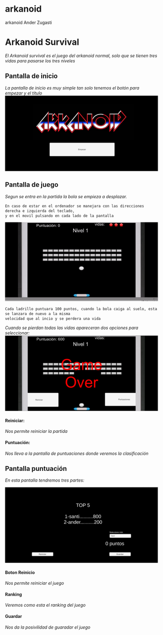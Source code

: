 # arkanoid
arkanoid Ander Zugasti
# Arkanoid Survival

_El Arkanoid survival es el juego del arkanoid normal, solo que se tienen tres vidas para pasarse los tres niveles_

## Pantalla de inicio 

_La pantalla de inicio es muy simple tan solo tenemos el botón para empezar y el titulo_
<img src="imagenes/imagen arkanoid inicio.png" />




## Pantalla de juego 

_Segun se entra en la partida la bola se empieza a desplazar._

```
En caso de estar en el ordenador se manejara con las direcciones derecha e izquierda del teclado,
y en el movil pulsando en cada lado de la pantalla
```
![](imagenes/juego.gif)
```
Cada ladrillo puntuara 100 puntos, cuando la bola caiga al suelo, esta se lanzara de nuevo a la misma 
velocidad que al incio y se perdera una vida
```

_Cuando se pierdan todas las vidas apareceran dos opciones para seleccionar:_
<img src="imagenes/final de partida.png" />
#### Reiniciar:
_Nos permite reiniciar la partida_
#### Puntuación:
_Nos lleva a la pantalla de puntuaciones donde veremos la clasificación_
## Pantalla puntuación

_En esta pantalla tendremos tres partes:_

<img src="imagenes/puntuacion.png"/>

#### Boton Reinicio

_Nos permite reiniciar el juego_

#### Ranking

_Veremos como esta el ranking del juego_

#### Guardar

_Nos da la posivilidad de guaradar el juego_

